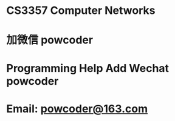 # CS3357 Computer Networks
# 加微信 powcoder

# Programming Help Add Wechat powcoder

# Email: powcoder@163.com

